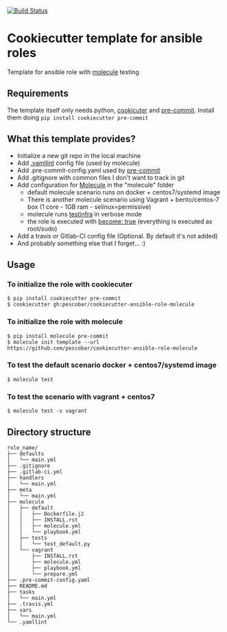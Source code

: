[![Build Status](https://travis-ci.org/pescobar/cookiecutter-ansible-role-molecule.svg?branch=master)](https://travis-ci.org/pescobar/cookiecutter-ansible-role-molecule)

# Cookiecutter template for ansible roles

Template for ansible role with [molecule](https://molecule.readthedocs.io/en/latest/) testing

## Requirements

The template itself only needs python, [cookicuter](https://cookiecutter.readthedocs.io/) and [pre-commit](https://pre-commit.com/). Install them doing `pip install cookiecutter pre-commit`

## What this template provides?

* Initialize a new git repo in the local machine
* Add [.yamllint](https://github.com/adrienverge/yamllint) config file (used by molecule)
* Add .pre-commit-config.yaml used by [pre-commit](http://pre-commit.com/)
* Add .gitignore with common files I don't want to track in git
* Add configuration for [Molecule](http://molecule.readthedocs.io) in the "molecule" folder
  * default molecule scenario runs on docker + centos7/systemd image
  * There is another molecule scenario using Vagrant + bento/centos-7 box (1 core - 1GB ram - selinux=permissive)
  * molecule runs [testinfra](https://testinfra.readthedocs.io) in verbose mode
  * the role is executed with [become: true](https://github.com/pescobar/cookiecutter-ansible-role-molecule/blob/master/%7B%7Bcookiecutter.role_name%7D%7D/molecule/default/molecule.yml#L16-L18) (everything is executed as root/sudo)
* Add a travis or Gitlab-CI config file (Optional. By default it's not added)
* And probably something else that I forget... :)

## Usage

### To initialize the role with cookiecuter
```
$ pip install cookiecutter pre-commit
$ cookiecutter gh:pescobar/cookiecutter-ansible-role-molecule
```

### To initialize the role with molecule

```
$ pip install molecule pre-commit
$ molecule init template --url https://github.com/pescobar/cookiecutter-ansible-role-molecule
```

### To test the default scenario docker + centos7/systemd image
```
$ molecule test
```

### To test the scenario with vagrant + centos7
```
$ molecule test -s vagrant
```


## Directory structure
```
role_name/
├── defaults
│   └── main.yml
├── .gitignore
├── .gitlab-ci.yml
├── handlers
│   └── main.yml
├── meta
│   └── main.yml
├── molecule
│   ├── default
│   │   ├── Dockerfile.j2
│   │   ├── INSTALL.rst
│   │   ├── molecule.yml
│   │   └── playbook.yml
│   ├── tests
│   │   └── test_default.py
│   └── vagrant
│       ├── INSTALL.rst
│       ├── molecule.yml
│       ├── playbook.yml
│       └── prepare.yml
├── .pre-commit-config.yaml
├── README.md
├── tasks
│   └── main.yml
├── .travis.yml
├── vars
│   └── main.yml
└── .yamllint
```
